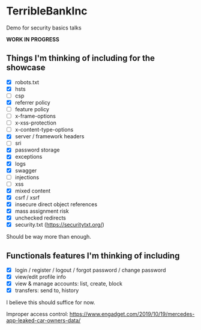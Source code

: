 # TerribleBankInc
Demo for security basics talks

**WORK IN PROGRESS**

## Things I'm thinking of including for the showcase
- [x] robots.txt
- [x] hsts
- [ ] csp
- [x] referrer policy
- [ ] feature policy
- [ ] x-frame-options
- [ ] x-xss-protection
- [ ] x-content-type-options
- [x] server / framework headers
- [ ] sri
- [x] password storage
- [x] exceptions
- [x] logs
- [x] swagger
- [ ] injections
- [ ] xss
- [x] mixed content
- [x] csrf / xsrf
- [x] insecure direct object references
- [x] mass assignment risk
- [x] unchecked redirects
- [x] security.txt (https://securitytxt.org/)

Should be way more than enough.

## Functionals features I'm thinking of including
- [x] login / register / logout / forgot password / change password
- [x] view/edit profile info
- [x] view & manage accounts: list, create, block
- [x] transfers: send to, history

I believe this should suffice for now.


Improper access control: https://www.engadget.com/2019/10/19/mercedes-app-leaked-car-owners-data/